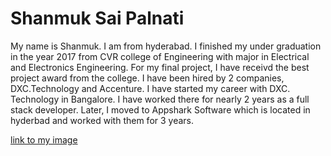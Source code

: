 # Shanmuk Sai Palnati

My name is Shanmuk. I am from hyderabad. I finished my under graduation in the year 2017 from CVR college of Engineering with major in Electrical and Electronics Engineering. For my final project, I have receivd the best project award from the college. I have been hired by 2 companies, DXC.Technology and Accenture. I have started my career with DXC. Technology in Bangalore. I have worked there for nearly 2 years as a full stack developer. Later, I moved to Appshark Software which is located in hyderbad and worked with them for 3 years.

 [link to my image](https://github.com/Shanmuk-palnati/assignment2-palnati/blob/3c8dba59df2c7561953d0529c71f6ea1d43fc14d/shanmuk%20image.jpg)
